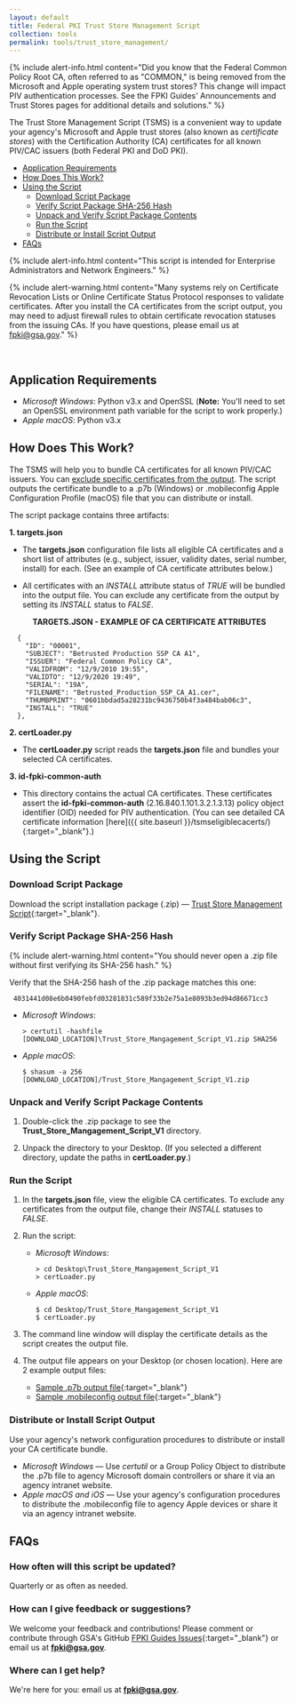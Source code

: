 ```yaml
---
layout: default 
title: Federal PKI Trust Store Management Script
collection: tools
permalink: tools/trust_store_management/
---
```


{% include alert-info.html content="Did you know that the Federal Common Policy Root CA, often referred to as \"COMMON,\" is being removed from the Microsoft and Apple operating system trust stores? This change will impact PIV authentication processes. See the FPKI Guides' Announcements and Trust Stores pages for additional details and solutions." %} 

The Trust Store Management Script (TSMS) is a convenient way to update your agency's Microsoft and Apple trust stores (also known as _certificate stores_) with the Certification Authority (CA) certificates for all known PIV/CAC issuers (both Federal PKI and DoD PKI). 

- [Application Requirements](#application-requirements)
- [How Does This Work?](#how-does-this-work)
- [Using the Script](#using-the-script)
     - [Download Script Package](#download-script-package)
     - [Verify Script Package SHA-256 Hash](#verify-script-package-sha-256-hash)
     - [Unpack and Verify Script Package Contents](#unpack-and-verify-script-package-contents)
     - [Run the Script](#run-the-script)
     - [Distribute or Install Script Output](#distribute-or-install-script-output)
- [FAQs](#faqs)

{% include alert-info.html content="This script is intended for Enterprise Administrators and Network Engineers." %}

{% include alert-warning.html content="Many systems rely on Certificate Revocation Lists or Online Certificate Status Protocol responses to validate certificates. After you install the CA certificates from the script output, you may need to adjust firewall rules to obtain certificate revocation statuses from the issuing CAs. If you have questions, please email us at fpki@gsa.gov." %}

<br>

## Application Requirements
* _Microsoft Windows_: Python v3.x and OpenSSL (**Note:** You'll need to set an OpenSSL environment path variable for the script to work properly.)<br> 
* _Apple macOS_: Python v3.x

## How Does This Work?
The TSMS will help you to bundle CA certificates for all known PIV/CAC issuers. You can [exclude specific certificates from the output](#run-the-script). The script outputs the certificate bundle to a .p7b (Windows) or .mobileconfig Apple Configuration Profile (macOS) file that you can distribute or install.  

The script package contains three artifacts:

**1. targets.json**
* The **targets.json** configuration file lists all eligible CA certificates and a short list of attributes (e.g., subject, issuer, validity dates, serial number, install) for each. (See an example of CA certificate attributes below.) 

* All certificates with an _INSTALL_ attribute status of _TRUE_ will be bundled into the output file. You can exclude any certificate from the output by setting its _INSTALL_ status to _FALSE_. 

<p align="center">
<b>
TARGETS.JSON - EXAMPLE OF CA CERTIFICATE ATTRIBUTES
</b>
</p>

```
  {
    "ID": "00001",
    "SUBJECT": "Betrusted Production SSP CA A1",
    "ISSUER": "Federal Common Policy CA",
    "VALIDFROM": "12/9/2010 19:55",
    "VALIDTO": "12/9/2020 19:49",
    "SERIAL": "19A",
    "FILENAME": "Betrusted_Production_SSP_CA_A1.cer",
    "THUMBPRINT": "0601bbdad5a28231bc9436750b4f3a484bab06c3",
    "INSTALL": "TRUE"
  },
```

**2. certLoader.py**
* The **certLoader.py** script reads the **targets.json** file and bundles your selected CA certificates.

**3. id-fpki-common-auth** 
* This directory contains the actual CA certificates. These certificates assert the **id-fpki-common-auth** (2.16.840.1.101.3.2.1.3.13) policy object identifier (OID) needed for PIV authentication. (You can see detailed CA certificate information [here]({{ site.baseurl }}/tsmseligiblecacerts/){:target="_blank"}.)

## Using the Script 

### Download Script Package

Download the script installation package (.zip)&nbsp;&mdash;&nbsp;[Trust Store Management Script](../../tools/TSMS-V1/Trust_Store_Mangagement_Script_V1.zip){:target="_blank"}.

### Verify Script Package SHA-256 Hash

{% include alert-warning.html content="You should never open a .zip file without first verifying its SHA-256 hash." %} 

Verify that the SHA-256 hash of the .zip package matches this one:

   ```
    4031441d08e6b0490febfd03281831c589f33b2e75a1e8093b3ed94d86671cc3
   ```

* _Microsoft Windows_:

    ```
    > certutil -hashfile [DOWNLOAD_LOCATION]\Trust_Store_Mangagement_Script_V1.zip SHA256
    ```
* _Apple macOS_:
    
    ```
    $ shasum -a 256 [DOWNLOAD_LOCATION]/Trust_Store_Mangagement_Script_V1.zip
    ```

### Unpack and Verify Script Package Contents

1. Double-click the .zip package to see the **Trust_Store_Mangagement_Script_V1** directory.

1. Unpack the directory to your Desktop. (If you selected a different directory, update the paths in **certLoader.py**.)

### Run the Script

1. In the **targets.json** file, view the eligible CA certificates. To exclude any certificates from the output file, change their _INSTALL_ statuses to _FALSE_.

1. Run the script:

     - _Microsoft Windows_:

         ```
         > cd Desktop\Trust_Store_Mangagement_Script_V1
         > certLoader.py
         ```
     - _Apple macOS_:

         ```
         $ cd Desktop/Trust_Store_Mangagement_Script_V1
         $ certLoader.py
         ```
         
1. The command line window will display the certificate details as the script creates the output file.

1. The output file appears on your Desktop (or chosen location). Here are 2 example output files:

     * [Sample .p7b output file](../../tools/TSMS-V1/sample-tsmt-output.p7b){:target="_blank"}
     * [Sample .mobileconfig output file](../../tools/TSMS-V1/sample-tsmt-output.mobileconfig){:target="_blank"}

### Distribute or Install Script Output         
Use your agency's network configuration procedures to distribute or install your CA certificate bundle.

- _Microsoft Windows_&nbsp;&mdash;&nbsp;Use _certutil_ or a Group Policy Object to distribute the .p7b file to agency Microsoft domain controllers or share it via an agency intranet website.                     
- _Apple macOS and iOS_&nbsp;&mdash;&nbsp;Use your agency's configuration procedures to distribute the .mobileconfig file to agency Apple devices or share it via an agency intranet website.

## FAQs

### How often will this script be updated?

Quarterly or as often as needed. 

### How can I give feedback or suggestions?

We welcome your feedback and contributions! Please comment or contribute through GSA's GitHub [FPKI Guides Issues](https://github.com/GSA/fpki-guides/issues){:target="_blank"} or email us at **fpki@gsa.gov**.

### Where can I get help?

We're here for you: email us at **fpki@gsa.gov**.
